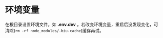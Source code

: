 <!-- @format -->

# 环境变量

在根目录设置环境文件，如 **.env.dev** 。若改变环境变量，重启后没发现变化，可清除(`rm -rf node_modules/.biu-cache`)缓存再试。
